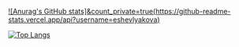 [![Anurag's GitHub stats]&count_private=true(https://github-readme-stats.vercel.app/api?username=eshevlyakova)](https://github.com/eshevlyakova/github-readme-stats)

[![Top Langs](https://github-readme-stats.vercel.app/api/top-langs/?username=eshevlyakova)](https://github.com/eshevlyakova/github-readme-stats)
